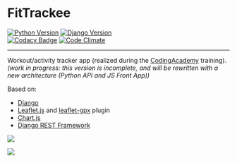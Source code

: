 # FitTrackee

[![Python Version](https://img.shields.io/badge/python-3.6-brightgreen.svg)](https://python.org)
[![Django Version](https://img.shields.io/badge/django-1.11-brightgreen.svg)](https://djangoproject.com)  
[![Codacy Badge](https://api.codacy.com/project/badge/Grade/0c43cf9510ec4147a1d1c2ce6d580b0e)](https://www.codacy.com/app/SamR1/FitTackee?utm_source=github.com&utm_medium=referral&utm_content=SamR1/FitTackee&utm_campaign=badger)  [![Code Climate](https://codeclimate.com/github/SamR1/FitTackee/badges/gpa.svg)](https://codeclimate.com/github/SamR1/FitTackee)

---

Workout/activity tracker app (realized during the [CodingAcademy](http://www.coding-academy.fr/en/) training).  
_(work in progress: this version is incomplete, and will be rewritten with a new architecture 
(Python API and JS 
Front App))_

Based on:
- [Django](https://djangoproject.com)
- [Leaflet.js](http://leafletjs.com/) and [leaflet-gpx](https://github.com/mpetazzoni/leaflet-gpx) plugin
- [Chart.js](http://www.chartjs.org/)
- [Django REST Framework](http://www.django-rest-framework.org)  

![](https://framapic.org/PdjbLSOfKlk1/Dcp9H1oXD10V)  
  
![](https://framapic.org/25lHNrSIqESW/BrIO1cYyHPWb)  
